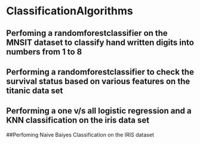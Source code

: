 # ClassificationAlgorithms
## Perfoming a randomforestclassifier on the MNSIT dataset to classify hand written digits into numbers from 1 to 8
## Performing a randomforestclassifier to check the survival status based on various features on the titanic data set
## Performing a one v/s all logistic regression and a KNN classification on the iris data set
##Perfoming Naive Baiyes Classification on the IRIS dataset
